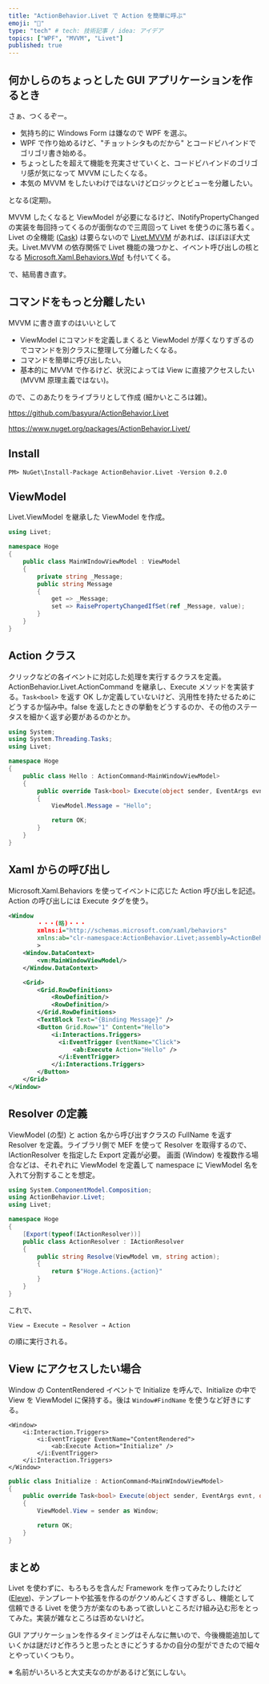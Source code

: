 ```yaml
---
title: "ActionBehavior.Livet で Action を簡単に呼ぶ"
emoji: "🦔"
type: "tech" # tech: 技術記事 / idea: アイデア
topics: ["WPF", "MVVM", "Livet"]
published: true
---
```


## 何かしらのちょっとした GUI アプリケーションを作るとき

さぁ、つくるぞー。

* 気持ち的に Windows Form は嫌なので WPF を選ぶ。
* WPF で作り始めるけど、"チョットシタものだから" とコードビハインドでゴリゴリ書き始める。
* ちょっとしたを超えて機能を充実させていくと、コードビハインドのゴリゴリ感が気になって MVVM にしたくなる。
* 本気の MVVM をしたいわけではないけどロジックとビューを分離したい。

となる(定期)。

MVVM したくなると ViewModel が必要になるけど、INotifyPropertyChanged の実装を毎回持ってくるのが面倒なので三周回って Livet を使うのに落ち着く。Livet の全機能 ([Cask](https://www.nuget.org/packages/LivetCask/)) は要らないので [Livet.MVVM](https://www.nuget.org/packages/LivetCask.Mvvm/) があれば、ほぼほぼ大丈夫。Livet.MVVM の依存関係で Livet 機能の幾つかと、イベント呼び出しの核となる [Microsoft.Xaml.Behaviors.Wpf](https://www.nuget.org/packages/Microsoft.Xaml.Behaviors.Wpf/) も付いてくる。

で、結局書き直す。

## コマンドをもっと分離したい

MVVM に書き直すのはいいとして

* ViewModel にコマンドを定義しまくると ViewModel が厚くなりすぎるのでコマンドを別クラスに整理して分離したくなる。
* コマンドを簡単に呼び出したい。
* 基本的に MVVM で作るけど、状況によっては View に直接アクセスしたい (MVVM 原理主義ではない)。

ので、このあたりをライブラリとして作成 (細かいところは雑)。

https://github.com/basyura/ActionBehavior.Livet


https://www.nuget.org/packages/ActionBehavior.Livet/


## Install

```
PM> NuGet\Install-Package ActionBehavior.Livet -Version 0.2.0
```

## ViewModel

Livet.ViewModel を継承した ViewModel を作成。

```cs
using Livet;

namespace Hoge
{
    public class MainWIndowViewModel : ViewModel
    {
        private string _Message;
        public string Message
        {
            get => _Message;
            set => RaisePropertyChangedIfSet(ref _Message, value);
        }
    }
}

```

## Action クラス

クリックなどの各イベントに対応した処理を実行するクラスを定義。
ActionBehavior.Livet.ActionCommand を継承し、Execute メソッドを実装する。`Task<bool>` を返す OK しか定義していないけど、汎用性を持たせるためにどうするか悩み中。false を返したときの挙動をどうするのか、その他のステータスを細かく返す必要があるのかとか。

```cs
using System;
using System.Threading.Tasks;
using Livet;

namespace Hoge
{
    public class Hello : ActionCommand<MainWindowViewModel>
    {
        public override Task<bool> Execute(object sender, EventArgs evnt, object parameter)
        {
            ViewModel.Message = "Hello";

            return OK;
        }
    }
}
```


## Xaml からの呼び出し

Microsoft.Xaml.Behaviors を使ってイベントに応じた Action 呼び出しを記述。Action の呼び出しには Execute タグを使う。

```xml
<Window 
        ・・・(略)・・・
        xmlns:i="http://schemas.microsoft.com/xaml/behaviors"
        xmlns:ab="clr-namespace:ActionBehavior.Livet;assembly=ActionBehavior.Livet"
        >
    <Window.DataContext>
        <vm:MainWindowViewModel/>
    </Window.DataContext>

    <Grid>
        <Grid.RowDefinitions>
            <RowDefinition/>
            <RowDefinition/>
        </Grid.RowDefinitions>
        <TextBlock Text="{Binding Message}" />
        <Button Grid.Row="1" Content="Hello">
            <i:Interactions.Triggers>
              <i:EventTrigger EventName="Click">
                  <ab:Execute Action="Hello" />
              </i:EventTrigger>
            </i:Interactions.Triggers>
        </Button>
    </Grid>
</Window>
```

## Resolver の定義

ViewModel (の型) と action 名から呼び出すクラスの FullName を返す Resolver を定義。ライブラリ側で MEF を使って Resolver を取得するので、IActionResolver を指定した Export 定義が必要。
画面 (Window) を複数作る場合などは、それぞれに ViewModel を定義して namespace に ViewModel 名を入れて分割することを想定。

```cs
using System.ComponentModel.Composition;
using ActionBehavior.Livet;
using Livet;

namespace Hoge
{
    [Export(typeof(IActionResolver))]
    public class ActionResolver : IActionResolver
    {
        public string Resolve(ViewModel vm, string action);
        {
            return $"Hoge.Actions.{action}"
        }
    }
}
```

これで、

```
View → Execute → Resolver → Action
```

の順に実行される。

## View にアクセスしたい場合

Window の ContentRendered イベントで Initialize を呼んで、Initialize の中で View を ViewModel に保持する。後は `Window#FindName` を使うなど好きにする。

```xaml
<Window>
    <i:Interaction.Triggers>
        <i:EventTrigger EventName="ContentRendered">
            <ab:Execute Action="Initialize" />
        </i:EventTrigger>
    </i:Interaction.Triggers>
</Window>
```

```cs
public class Initialize : ActionCommand<MainWIndowViewModel>
{
    public override Task<bool> Execute(object sender, EventArgs evnt, object parameter)
    {
        ViewModel.View = sender as Window;

        return OK;
    }
}
```



## まとめ

Livet を使わずに、もろもろを含んだ Framework を作ってみたりしたけど ([Eleve](https://www.nuget.org/packages/Eleve/))、テンプレートや拡張を作るのがクソめんどくさすぎるし、機能として信頼できる Livet を使う方が楽なのもあって欲しいところだけ組み込む形をとってみた。実装が雑なところは否めないけど。

GUI アプリケーションを作るタイミングはそんなに無いので、今後機能追加していくかは謎だけど作ろうと思ったときにどうするかの自分の型ができたので細々とやっていくつもり。

※ 名前がいろいろと大丈夫なのかがあるけど気にしない。

